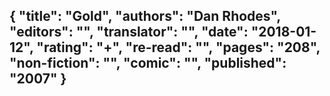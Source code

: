 {
 "title": "Gold",
 "authors": "Dan Rhodes",
 "editors": "",
 "translator": "",
 "date": "2018-01-12",
 "rating": "+",
 "re-read": "",
 "pages": "208",
 "non-fiction": "",
 "comic": "",
 "published": "2007"
}
---

